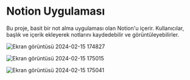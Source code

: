 # Notion Uygulaması

Bu proje, basit bir not alma uygulaması olan Notion'u içerir. Kullanıcılar, başlık ve içerik ekleyerek notlarını kaydedebilir ve görüntüleyebilirler.

![Ekran görüntüsü 2024-02-15 174827](https://github.com/ezgisariyildiz/notion/assets/95285650/e7971020-eca5-4f59-a02f-bfa41c41f94c)


![Ekran görüntüsü 2024-02-15 175015](https://github.com/ezgisariyildiz/notion/assets/95285650/ca6f26fc-1ecd-44a5-b9b1-36ab88bc9b29)


![Ekran görüntüsü 2024-02-15 175041](https://github.com/ezgisariyildiz/notion/assets/95285650/8d6e671e-5e98-4d60-b1df-57612539e563)



